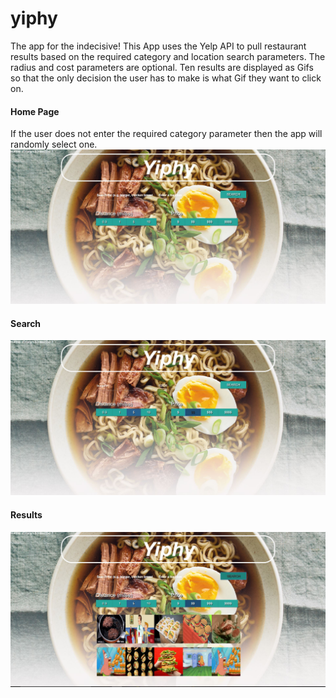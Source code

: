 # yiphy

The app for the indecisive! This App uses the Yelp API to pull restaurant results based on the required category and location search parameters. The radius and cost parameters are optional. Ten results are displayed as Gifs so that the only decision the user has to make is what Gif they want to click on.

#### Home Page
If the user does not enter the required category parameter then the app will randomly select one.
![homepage](https://github.com/johnnyt92/yiphy/blob/master/images/home.JPG)

#### Search
![search](https://github.com/johnnyt92/yiphy/blob/master/images/search.JPG)

#### Results
![results](https://github.com/johnnyt92/yiphy/blob/master/images/results.JPG)


